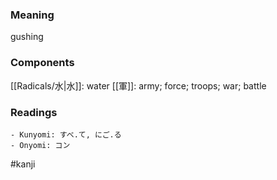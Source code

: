 ### Meaning

gushing

### Components

[[Radicals/水|水]]: water [[軍]]: army; force; troops; war; battle

### Readings

```
- Kunyomi: すべ.て, にご.る
- Onyomi: コン
```

#kanji